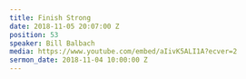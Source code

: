 ```yaml
---
title: Finish Strong
date: 2018-11-05 20:07:00 Z
position: 53
speaker: Bill Balbach
media: https://www.youtube.com/embed/aIivK5ALI1A?ecver=2
sermon_date: 2018-11-04 10:00:00 Z
---
```


